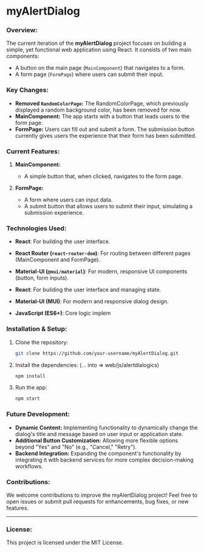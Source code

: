 # **myAlertDialog**

### **Overview:**

The current iteration of the **myAlertDialog** project focuses on building a simple, yet functional web application using React. It consists of two main components:
- A button on the main page (`MainComponent`) that navigates to a form.
- A form page (`FormPage`) where users can submit their input.

### **Key Changes:**
- **Removed `RandomColorPage`:** The RandomColorPage, which previously displayed a random background color, has been removed for now.
- **MainComponent:** The app starts with a button that leads users to the form page.
- **FormPage:** Users can fill out and submit a form. The submission button currently gives users the experience that their form has been submitted.

### **Current Features:**
1. **MainComponent:**
   - A simple button that, when clicked, navigates to the form page.

2. **FormPage:**
   - A form where users can input data.
   - A submit button that allows users to submit their input, simulating a submission experience.

### **Technologies Used:**
- **React**: For building the user interface.
- **React Router (`react-router-dom`)**: For routing between different pages (MainComponent and FormPage).
- **Material-UI (`@mui/material`)**: For modern, responsive UI components (button, form inputs).

- **React**: For building the user interface and managing state.
- **Material-UI (MUI)**: For modern and responsive dialog design.
- **JavaScript (ES6+)**: Core logic implem

### **Installation & Setup:**
1. Clone the repository:
   ```bash
   git clone https://github.com/your-username/myAlertDialog.git

   ```
2. Install the dependencies: (... into => web/js/alertdialogics)
   ```bash
   npm install
   ```
3. Run the app:
   ```bash
   npm start
   ```

### **Future Development:**
- **Dynamic Content:** Implementing functionality to dynamically change the dialog's title and message based on user input or application state.
- **Additional Button Customization:** Allowing more flexible options beyond "Yes" and "No" (e.g., "Cancel," "Retry").
- **Backend Integration:** Expanding the component's functionality by integrating it with backend services for more complex decision-making workflows.

### **Contributions:**
We welcome contributions to improve the myAlertDialog project! Feel free to open issues or submit pull requests for enhancements, bug fixes, or new features.

---

### **License:**
This project is licensed under the MIT License.


